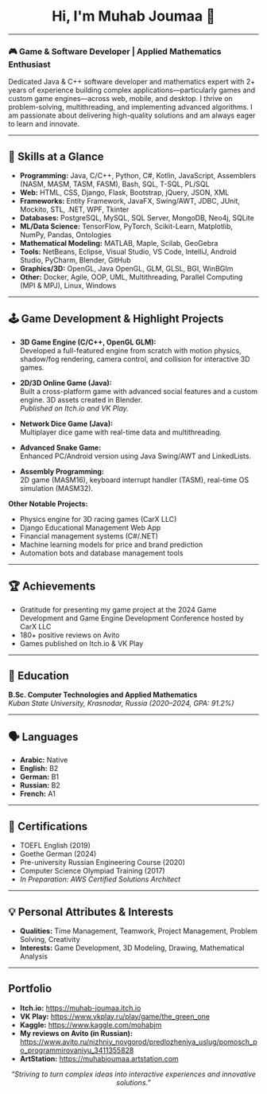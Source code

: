 <h1 align="center">Hi, I'm Muhab Joumaa 👋</h1>

---

### 🎮 Game & Software Developer | Applied Mathematics Enthusiast

Dedicated Java & C++ software developer and mathematics expert with 2+ years of experience building complex applications—particularly games and custom game engines—across web, mobile, and desktop. I thrive on problem-solving, multithreading, and implementing advanced algorithms. I am passionate about delivering high-quality solutions and am always eager to learn and innovate.

---

## 🚀 Skills at a Glance

- **Programming:** Java, C/C++, Python, C#, Kotlin, JavaScript, Assemblers (NASM, MASM, TASM, FASM), Bash, SQL, T-SQL, PL/SQL
- **Web:** HTML, CSS, Django, Flask, Bootstrap, jQuery, JSON, XML
- **Frameworks:** Entity Framework, JavaFX, Swing/AWT, JDBC, JUnit, Mockito, STL, .NET, WPF, Tkinter
- **Databases:** PostgreSQL, MySQL, SQL Server, MongoDB, Neo4j, SQLite
- **ML/Data Science:** TensorFlow, PyTorch, Scikit-Learn, Matplotlib, NumPy, Pandas, Ontologies
- **Mathematical Modeling:** MATLAB, Maple, Scilab, GeoGebra
- **Tools:** NetBeans, Eclipse, Visual Studio, VS Code, IntelliJ, Android Studio, PyCharm, Blender, GitHub
- **Graphics/3D:** OpenGL, Java OpenGL, GLM, GLSL, BGI, WinBGIm
- **Other:** Docker, Agile, OOP, UML, Multithreading, Parallel Computing (MPI & MPJ), Linux, Windows

---

## 🕹️ Game Development & Highlight Projects

- **3D Game Engine (C/C++, OpenGL GLM):**  
  Developed a full-featured engine from scratch with motion physics, shadow/fog rendering, camera control, and collision for interactive 3D games.

- **2D/3D Online Game (Java):**  
  Built a cross-platform game with advanced social features and a custom engine. 3D assets created in Blender.  
  _Published on Itch.io and VK Play._

- **Network Dice Game (Java):**  
  Multiplayer dice game with real-time data and multithreading.

- **Advanced Snake Game:**  
  Enhanced PC/Android version using Java Swing/AWT and LinkedLists.

- **Assembly Programming:**  
  2D game (MASM16), keyboard interrupt handler (TASM), real-time OS simulation (MASM32).

**Other Notable Projects:**
- Physics engine for 3D racing games (CarX LLC)
- Django Educational Management Web App
- Financial management systems (C#/.NET)
- Machine learning models for price and brand prediction
- Automation bots and database management tools

---

## 🏆 Achievements

- Gratitude for presenting my game project at the 2024 Game Development and Game Engine Development Conference hosted by CarX LLC
- 180+ positive reviews on Avito
- Games published on Itch.io & VK Play

---

## 📘 Education

**B.Sc. Computer Technologies and Applied Mathematics**  
*Kuban State University, Krasnodar, Russia (2020–2024, GPA: 91.2%)*

---

## 🗣️ Languages

- **Arabic:** Native
- **English:** B2
- **German:** B1
- **Russian:** B2
- **French:** A1

---

## 📜 Certifications

- TOEFL English (2019)
- Goethe German (2024)
- Pre-university Russian Engineering Course (2020)
- Computer Science Olympiad Training (2017)
- *In Preparation: AWS Certified Solutions Architect*

---

## 💡 Personal Attributes & Interests

- **Qualities:** Time Management, Teamwork, Project Management, Problem Solving, Creativity
- **Interests:** Game Development, 3D Modeling, Drawing, Mathematical Analysis

---

## Portfolio

- **Itch.io:** https://muhab-joumaa.itch.io
- **VK Play:** https://www.vkplay.ru/play/game/the_green_one
- **Kaggle:** https://www.kaggle.com/mohabjm
- **My reviews on Avito (in Russian):** https://www.avito.ru/nizhniy_novgorod/predlozheniya_uslug/pomosch_po_programmirovaniyu_3411355828
- **ArtStation:** https://muhabjoumaa.artstation.com

<p align="center">
  <em>“Striving to turn complex ideas into interactive experiences and innovative solutions.”</em>
</p>
